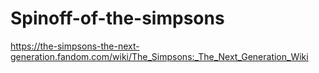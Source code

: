 # Spinoff-of-the-simpsons
https://the-simpsons-the-next-generation.fandom.com/wiki/The_Simpsons:_The_Next_Generation_Wiki
